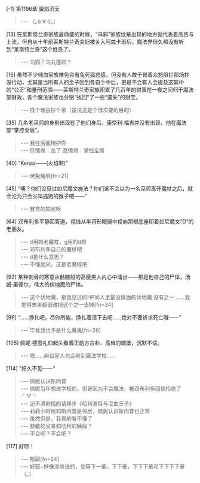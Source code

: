 
[-1] 第1196章 魔焰滔天
>--- （｡ò ∀ ó｡）<br>

[13] 在莱斯特兰奇家族最鼎盛的时候，“乌鸦”家族纹章出现的地方就代表着高贵与上流，但自从十年前莱斯特兰奇夫妇被关入阿兹卡班后，魔法界很久都没有听到“莱斯特兰奇”这个姓氏了。
>--- 乌鸦？乌丸莲耶？<br>

[16] 虽然不少纯血家族难免会有兔死狐悲感，但没有人敢于冒着众怒阻拦那场抄没行动，尤其是当所有人的金子回到各自手中后，更是不会有人会提及这其中的“公正”和量刑范围——莱斯特兰奇家族积累了几百年的财富在一夜之间归于魔法部财政，各个魔法家族也分别“找回”了一些“遗失”的财宝。
>--- 找个理由抄个家（虽说这是个很次要的目的）<br>

[35] 几名老巫师的身影出现在了他们身后，康奈利·福吉并没有出现，他在魔法部“掌控全局”。
>--- 我在后面掩护你<br>
>--- 低情商：怂了
高情商：掌控全局<br>

[40] “Kenaz——(火焰啊)”
>--- 烤兔兔啊[fn=21]<br>

[45] “噢？你们没见过如尼魔文施法？你们该不会以为一名巫师离开魔杖之后，就会沦为只会尖叫逃跑的猴子吧——”
>--- 教育的失败呀<br>

[64] 邓布利多平静回答道，视线从半月形眼镜中投向那根底座印着如尼魔文“D”的老朋友。
>--- d用的老魔杖，g用的d的<br>
>--- 邓布利多自己的魔杖吧<br>
>--- d是什么意思？<br>
>--- 不懂就问，这是老魔杖吧<br>

[92] 某种刺骨的寒意从骷髅般的高瘦男人内心中涌出——那是他自己的尸体，汤姆·里德尔，伟大的伏地魔的尸体。
>--- 这个伏地魔，是我见过的HP同人里最没排面的伏地魔
没有之一
……我觉得未来都很难把这个之一去掉[fn=34]<br>

[96] “……挣扎吧，尽你所能，挣扎着活下去吧……绝对不要祈求死亡哦——”
>--- 毕竟我也不是什么魔鬼[fn=26]<br>

[105] 佩妮·德思礼仰起头看着正前方古朴、高耸的城堡，沉默不语。
>--- 嗯……麻瓜家人也会来到魔法学校……<br>

[114] “好久不见——”
>--- 佩妮认识斯内普<br>
>--- 佩妮当年想进学校的，但是因为不会魔法，被邓布利多回信拒绝了╯▽╰<br>
>--- 记不清剧情的请移步《哈利波特与混血王子》<br>
>--- 莉莉小时候和斯内普是邻居，佩妮认识斯内普也正常<br>
>--- 虽然但是，我真的看不懂了<br>
>--- 赫敏的父亲和哈利的姨妈？<br>
>--- 不会吧？不会吧？<br>

[117] 好耶！
>--- 短耶[fn=24]<br>
>--- 好耶~好像没啥说的，坐等下一章，下下章，下下下章和下下下下章（。）<br>

